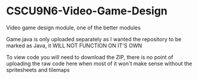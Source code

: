 # CSCU9N6-Video-Game-Design
Video game design module, one of the better modules

Game.java is only uploaded separately as I wanted the repository to be marked as Java, it WILL NOT FUNCTION ON IT'S OWN

To view code you will need to download the ZIP, there is no point of uploading the raw code here when most of it won't make sense without the spritesheets and tilemaps
